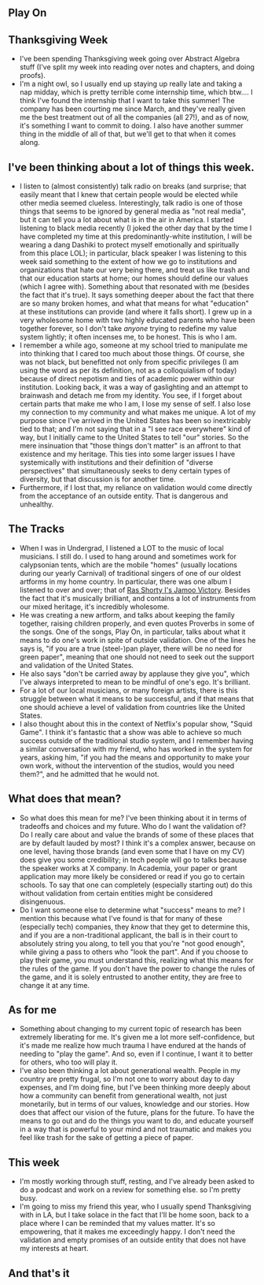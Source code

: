 ## Play On

## Thanksgiving Week
- I've been spending Thanksgiving week going over Abstract Algebra stuff (I've split my week into reading over notes and chapters, and doing proofs).
- I'm a night owl, so I usually end up staying up really late and taking a nap midday, which is pretty terrible come internship time, which btw....
I think I've found the internship that I want to take this summer! The company has been courting me since March, and they've really given me the best
treatment out of all the companies (all 27!), and as of now, it's something I want to commit to doing. I also have another summer thing in the middle
of all of that, but we'll get to that when it comes along.

## I've been thinking about a lot of things this week.
- I listen to (almost consistently) talk radio on breaks (and surprise; that easily meant that I knew that certain people would be elected while other
media seemed clueless. Interestingly, talk radio is one of those things that seems to be ignored by general media as "not real media", but it can tell 
you a lot about what is in the air in America. I started listening to black media recently (I joked the other day that by the time I have 
completed my time at this predominantly-white institution, I will be wearing a dang Dashiki to protect myself emotionally and spiritually from this place LOL); 
in particular, 
black speaker I was listening to this week said something to the extent of how we go to institutions
and organizations that hate our very being there, and treat us like trash and that our education starts at home; our homes should define our values (which I agree with). 
Something about that resonated with me (besides the fact that it's true). It says something deeper about the fact that there are so many broken homes,
and what that means for what "education" at these institutions can provide (and where it falls short). I grew up in a very wholesome home with two highly educated parents
who have been together forever, so I don't take *anyone* trying to redefine my value system lightly; it often incenses me, to be honest. This is who I am.
- I remember a while ago, someone at my school tried to manipulate me into thinking that I cared too much about those things. Of course, she was not black,
but benefitted not only from specific privileges (I am using the word as per its definition, not as a colloquialism of today) because of direct nepotism and ties of academic power within our institution. Looking back, it was a way of gaslighting
and an attempt to brainwash and detach me from my identity. You see, if I forget about certain parts that make me who I am, I lose my sense of self. I also
lose my connection to my community and what makes me unique. A lot of my purpose since I've arrived in the United States has been so inextricably tied to that;
and I'm not saying that in a "I see race everywhere" kind of way, but I initially came to the United States to tell "our" stories. So the mere insinuation
that "those things don't matter" is an affront to that existence and my heritage. This ties into some larger issues I have systemically with institutions
and their definition of "diverse perspectives" that simultaneously seeks to deny certain types of diversity,
but that discussion is for another time.
- Furthermore, if I lost that, my reliance on validation would come directly from the acceptance of an outside entity. That is dangerous and unhealthy.

## The Tracks
- When I was in Undergrad, I listened a LOT to the music of local musicians. I still do. I used to hang around and sometimes work for calypsonian tents,
which are the mobile "homes" (usually locations during our yearly Carnival) of traditional singers of one of our oldest artforms in my home country. In particular, there was one album I listened to over and over;
that of [Ras Shorty I's Jamoo Victory](https://www.youtube.com/watch?v=GC13OUQCxKg&list=OLAK5uy_l_8g813r1woYnhDHpnd74uImTcPwY2D_U&index=12).
Besides the fact that it's musically brilliant, and contains a lot of instruments from our mixed heritage, it's incredibly wholesome.
- He was creating a new artform, and talks about keeping the family together, raising children properly, and even quotes Proverbs in some of the songs.
One of the songs, Play On, in particular, talks about what it means to do one's work in spite of outside validation. One of the lines he says is, 
"if you are a true (steel-)pan player, there will be no need for green paper", meaning that one should not need to seek out the support and validation of the United States.
- He also says "don't be carried away by applause they give you", which I've always interpreted to mean to be mindful of one's ego. It's brilliant.
- For a lot of our local musicians, or many foreign artists, there is this struggle between what it means to be successful, and if that means that one
should achieve a level of validation from countries like the United States. 
- I also thought about this in the context of Netflix's popular show, "Squid Game". I think it's fantastic that a show was able to achieve so much
success outside of the traditional studio system, and I remember having a similar conversation with my friend, who has worked in the system for years,
asking him, "if you had the means and opportunity to make your own work, without the intervention of the studios, would you need them?", and he admitted
that he would not.

## What does that mean?
- So what does this mean for me? I've been thinking about it in terms of tradeoffs and choices and my future. Who do I want the validation of? 
Do I really care about and value the brands of some of these places that are by default lauded by most? I think it's a complex answer, because on one level,
having those brands (and even some that I have on my CV) does give you some credibility; in tech people will go to talks because the speaker works at X company.
In Academia, your paper or grant application may more likely be considered or read if you go to certain schools. To say that one can completely (especially 
starting out) do this without validation from certain entities might be considered disingenuous.
- Do I want someone else to determine what "success" means to me? I mention this because what I've found is that for many of these (especially tech)
companies, they *know* that they get to determine this, and if you are a non-traditional applicant, the ball is in their court to absolutely string you
along, to tell you that you're "not good enough", while giving a pass to others who "look the part". And if you choose to play their game, you must
understand this, realizing what this means for the rules of the game. If you don't have the power to change the rules of the game, and it is solely
entrusted to another entity, they are free to change it at any time.

## As for me
- Something about changing to my current topic of research has been extremely liberating for me. It's given me a lot more self-confidence, but it's
made me realize how much trauma I have endured at the hands of needing to "play the game". And so, even if I continue, I want it to better for others,
who too will play it.
- I've also been thinking a lot about generational wealth. People in my country are pretty frugal, so I'm not one to worry about day to day expenses,
and I'm doing fine, but I've been thinking more deeply about how a community can benefit from generational wealth, not just monetarily, but
in terms of our values, knowledge and our stories. How does that affect our vision of the future, plans for the future.
To have the means to go out and do the things you want to do, and educate yourself in a way that is powerful to your mind and not traumatic and 
makes you feel like trash for the sake of getting a piece of paper.

## This week
- I'm mostly working through stuff, resting, and I've already been asked to do a podcast and work on a review for something else. so I'm pretty busy.
- I'm going to miss my friend this year, who I usually spend Thanksgiving with in LA, but I take solace in the fact that I'll be home soon, back to 
a place where I can be reminded that my values matter. It's so empowering, that it makes me exceedingly happy. 
I don't need the validation and empty promises of an outside entity that does not have my interests
at heart.

## And that's it
